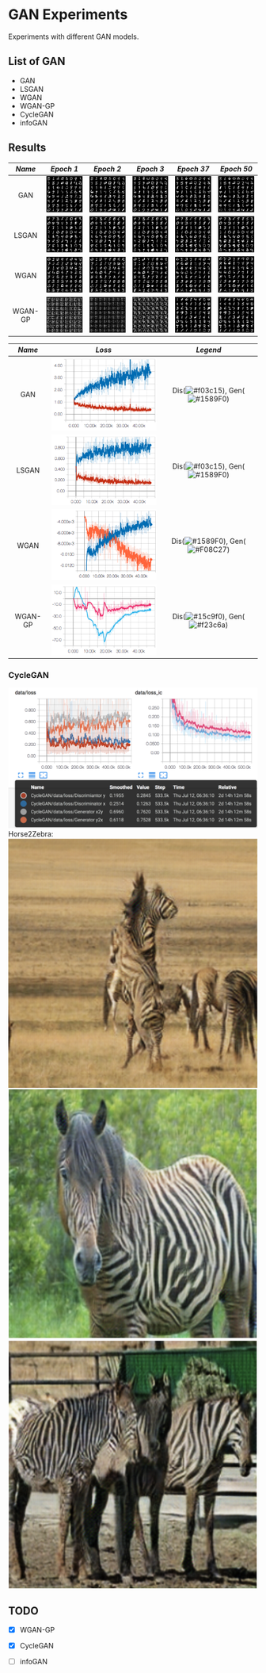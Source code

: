 # GAN Experiments

Experiments with different GAN models.

## List of GAN
- GAN
- LSGAN
- WGAN
- WGAN-GP
- CycleGAN
- infoGAN

## Results

*Name* | *Epoch 1* | *Epoch 2* | *Epoch 3* | *Epoch 37* | *Epoch 50*
:---: | :---: | :---: | :---: | :---: | :---: |
GAN | <img src = 'figures/GAN/gan_0.png'> | <img src = 'figures/GAN/gan_1.png'>| <img src = 'figures/GAN/gan_2.png'>| <img src = 'figures/GAN/gan_36.png'> | <img src = 'figures/GAN/gan_49.png'>
LSGAN | <img src = 'figures/LSGAN/lsgan_1.png'> | <img src = 'figures/LSGAN/lsgan_2.png'>| <img src = 'figures/LSGAN/lsgan_3.png'>| <img src = 'figures/LSGAN/lsgan_36.png'> | <img src = 'figures/LSGAN/lsgan_49.png'>
WGAN | <img src = 'figures/WGAN/wgan_0.png'> | <img src = 'figures/WGAN/wgan_1.png'>| <img src = 'figures/WGAN/wgan_3.png'>| <img src = 'figures/WGAN/wgan_37.png'> | <img src = 'figures/WGAN/wgan_50.png'>
WGAN-GP | <img src = 'figures/WGAN-GP/wgan-gp4.png'> | <img src = 'figures/WGAN-GP/wgan-gp-5.png'>| <img src = 'figures/WGAN-GP/wgan-gp-8.png'>| <img src = 'figures/WGAN-GP/wgan-gp-39.png'> | <img src = 'figures/WGAN-GP/wgan-gp-50.png'>

*Name* | *Loss* | *Legend*
:---: | :---: | :---: |
GAN | <img src = 'figures/GAN/gan_loss.png'> | Dis(![#f03c15](https://placehold.it/15/f03c15/000000?text=+)), Gen(![#1589F0](https://placehold.it/15/1589F0/000000?text=+))
LSGAN| <img src = 'figures/LSGAN/lsgan_loss.png'> | Dis(![#f03c15](https://placehold.it/15/f03c15/000000?text=+)), Gen(![#1589F0](https://placehold.it/15/1589F0/000000?text=+))
WGAN| <img src = 'figures/WGAN/wgan_loss.png'> | Dis(![#1589F0](https://placehold.it/15/1589F0/000000?text=+)), Gen(![#F08C27](https://placehold.it/15/F08C27/000000?text=+))
WGAN-GP| <img src = 'figures/WGAN-GP/wgan-gp-loss.png'> | Dis(![#15c9f0](https://placehold.it/15/15c9f0/000000?text=+)), Gen(![#f23c6a](https://placehold.it/15/f23c6a/000000?text=+))

### CycleGAN
<img src = 'figures/CycleGAN/loss.png'>
Horse2Zebra:
<img src = 'figures/CycleGAN/horse1.png'> 
<img src = 'figures/CycleGAN/horse2.png'> 
<img src = 'figures/CycleGAN/horse3.png'> 


## TODO
- [x] WGAN-GP
- [x] CycleGAN
- [ ] infoGAN


